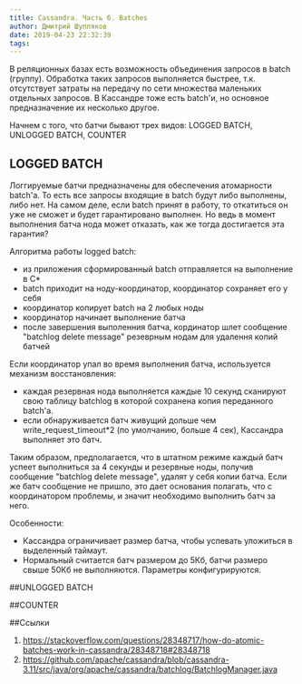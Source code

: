 ```yaml
---
title: Cassandra. Часть 6. Batches
author: Дмитрий Шупляков
date: 2019-04-23 22:32:39
tags:
---
```

В реляционных базах есть возможность объединения запросов в batch (группу). Обработка таких запросов выполняется быстрее, 
т.к. отсутствует затраты на передачу по сети множества маленьких отдельных запросов. В Кассандре тоже есть batch'и, но основное предназначение их несколько другое.

<!-- more -->

Начнем с того, что батчи бывают трех видов: LOGGED BATCH, UNLOGGED BATCH, COUNTER

## LOGGED BATCH 

Логгируемые батчи предназначены для обеспечения атомарности batch'a. То есть все запросы входящие в batch будут либо выполнены, либо нет.
На самом деле, если batch принят в работу, то откатиться он уже не сможет и будет гарантировано выполнен. Но ведь в момент выполнения 
батча нода может отказать, как же тогда достигается эта гарантия? 

Алгоритма  работы logged batch:
- из приложения сформированный batch отправляется на выполнение в С*
- batch приходит на ноду-координатор, координатор сохраняет его у себя
- координатор копирует batch на 2 любых ноды
- координатор начинает выполнение батча
- после завершения выполенния батча, кординатор шлет сообщение "batchlog delete message" резеврным нодам для удалення копий батчей

Если координатор упал во время выполнения батча, используется механизм восстановления: 
- каждая резервная нода выполняется каждые 10 секунд  сканируют свою таблицу batchlog в которой сохранена копия переданного batch'a. 
- если обнаруживается батч живущий дольше чем write_request_timeout*2 (по умолчанию, больше 4 сек), Кассандра выполняет это батч. 

Таким образом, предполагается, что в штатном режиме каждый батч успеет выполниться за 4 секунды и резервные ноды, получив сообщение 
"batchlog delete message", удалят у себя копии батча. Если же батч сообщение не пришло, это дает основания полагать, что с координатором проблемы, и значит необходимо выполнить батч за него. 

Особенности:

- Кассандра ограничивает размер батча, чтобы успевать уложиться в выделенный таймаут. 
- Нормальный считается батч размером до 5Кб, батчи размеро свыше 50Кб не выполняются. Параметры конфигурируются.

##UNLOGGED BATCH


##COUNTER

##Ссылки
1. https://stackoverflow.com/questions/28348717/how-do-atomic-batches-work-in-cassandra/28348718#28348718
2. https://github.com/apache/cassandra/blob/cassandra-3.11/src/java/org/apache/cassandra/batchlog/BatchlogManager.java

